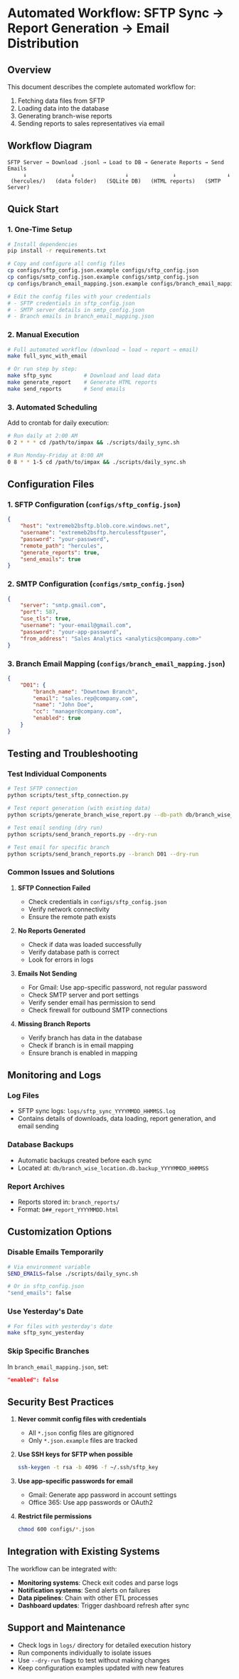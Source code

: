 # Automated Workflow: SFTP Sync → Report Generation → Email Distribution

## Overview

This document describes the complete automated workflow for:
1. Fetching data files from SFTP
2. Loading data into the database
3. Generating branch-wise reports
4. Sending reports to sales representatives via email

## Workflow Diagram

```
SFTP Server → Download .jsonl → Load to DB → Generate Reports → Send Emails
     ↓              ↓                ↓              ↓                ↓
 (hercules/)   (data folder)   (SQLite DB)   (HTML reports)   (SMTP Server)
```

## Quick Start

### 1. One-Time Setup

```bash
# Install dependencies
pip install -r requirements.txt

# Copy and configure all config files
cp configs/sftp_config.json.example configs/sftp_config.json
cp configs/smtp_config.json.example configs/smtp_config.json
cp configs/branch_email_mapping.json.example configs/branch_email_mapping.json

# Edit the config files with your credentials
# - SFTP credentials in sftp_config.json
# - SMTP server details in smtp_config.json
# - Branch emails in branch_email_mapping.json
```

### 2. Manual Execution

```bash
# Full automated workflow (download → load → report → email)
make full_sync_with_email

# Or run step by step:
make sftp_sync          # Download and load data
make generate_report    # Generate HTML reports
make send_reports       # Send emails
```

### 3. Automated Scheduling

Add to crontab for daily execution:
```bash
# Run daily at 2:00 AM
0 2 * * * cd /path/to/impax && ./scripts/daily_sync.sh

# Run Monday-Friday at 8:00 AM
0 8 * * 1-5 cd /path/to/impax && ./scripts/daily_sync.sh
```

## Configuration Files

### 1. SFTP Configuration (`configs/sftp_config.json`)
```json
{
    "host": "extremeb2bsftp.blob.core.windows.net",
    "username": "extremeb2bsftp.herculessftpuser",
    "password": "your-password",
    "remote_path": "hercules",
    "generate_reports": true,
    "send_emails": true
}
```

### 2. SMTP Configuration (`configs/smtp_config.json`)
```json
{
    "server": "smtp.gmail.com",
    "port": 587,
    "use_tls": true,
    "username": "your-email@gmail.com",
    "password": "your-app-password",
    "from_address": "Sales Analytics <analytics@company.com>"
}
```

### 3. Branch Email Mapping (`configs/branch_email_mapping.json`)
```json
{
    "D01": {
        "branch_name": "Downtown Branch",
        "email": "sales.rep@company.com",
        "name": "John Doe",
        "cc": "manager@company.com",
        "enabled": true
    }
}
```

## Testing and Troubleshooting

### Test Individual Components

```bash
# Test SFTP connection
python scripts/test_sftp_connection.py

# Test report generation (with existing data)
python scripts/generate_branch_wise_report.py --db-path db/branch_wise_location.db

# Test email sending (dry run)
python scripts/send_branch_reports.py --dry-run

# Test email for specific branch
python scripts/send_branch_reports.py --branch D01 --dry-run
```

### Common Issues and Solutions

1. **SFTP Connection Failed**
   - Check credentials in `configs/sftp_config.json`
   - Verify network connectivity
   - Ensure the remote path exists

2. **No Reports Generated**
   - Check if data was loaded successfully
   - Verify database path is correct
   - Look for errors in logs

3. **Emails Not Sending**
   - For Gmail: Use app-specific password, not regular password
   - Check SMTP server and port settings
   - Verify sender email has permission to send
   - Check firewall for outbound SMTP connections

4. **Missing Branch Reports**
   - Verify branch has data in the database
   - Check if branch is in email mapping
   - Ensure branch is enabled in mapping

## Monitoring and Logs

### Log Files
- SFTP sync logs: `logs/sftp_sync_YYYYMMDD_HHMMSS.log`
- Contains details of downloads, data loading, report generation, and email sending

### Database Backups
- Automatic backups created before each sync
- Located at: `db/branch_wise_location.db.backup_YYYYMMDD_HHMMSS`

### Report Archives
- Reports stored in: `branch_reports/`
- Format: `D##_report_YYYYMMDD.html`

## Customization Options

### Disable Emails Temporarily
```bash
# Via environment variable
SEND_EMAILS=false ./scripts/daily_sync.sh

# Or in sftp_config.json
"send_emails": false
```

### Use Yesterday's Date
```bash
# For files with yesterday's date
make sftp_sync_yesterday
```

### Skip Specific Branches
In `branch_email_mapping.json`, set:
```json
"enabled": false
```

## Security Best Practices

1. **Never commit config files with credentials**
   - All `*.json` config files are gitignored
   - Only `*.json.example` files are tracked

2. **Use SSH keys for SFTP when possible**
   ```bash
   ssh-keygen -t rsa -b 4096 -f ~/.ssh/sftp_key
   ```

3. **Use app-specific passwords for email**
   - Gmail: Generate app password in account settings
   - Office 365: Use app passwords or OAuth2

4. **Restrict file permissions**
   ```bash
   chmod 600 configs/*.json
   ```

## Integration with Existing Systems

The workflow can be integrated with:
- **Monitoring systems**: Check exit codes and parse logs
- **Notification systems**: Send alerts on failures
- **Data pipelines**: Chain with other ETL processes
- **Dashboard updates**: Trigger dashboard refresh after sync

## Support and Maintenance

- Check logs in `logs/` directory for detailed execution history
- Run components individually to isolate issues
- Use `--dry-run` flags to test without making changes
- Keep configuration examples updated with new features 
